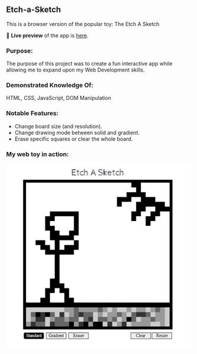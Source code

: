 ## Etch-a-Sketch
  This is a browser version of the popular toy: The Etch A Sketch

🔗 **Live preview** of the app is [here](https://j-haze.github.io/etch-a-sketch/).

### Purpose: ###
The purpose of this project was to create a fun interactive app while allowing me to expand upon my Web Development skills.

### Demonstrated Knowledge Of: ###

HTML, CSS, JavaScript, DOM Manipulation

### Notable Features: ###

* Change board size (and resolution).
* Change drawing mode between solid and gradient.
* Erase specific squares or clear the whole board.

### My web toy in action: ###

![Image of App](./images/ReadMe1.png)
